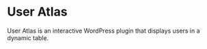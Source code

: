 # User Atlas

User Atlas is an interactive WordPress plugin that displays users in a dynamic table.
